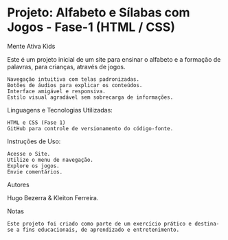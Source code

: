 # Projeto: Alfabeto e Sílabas com Jogos - Fase-1 (HTML / CSS)

Mente Ativa Kids

Este é um projeto inicial de um site para ensinar o alfabeto e a formação de palavras, para crianças, através de jogos.

    Navegação intuitiva com telas padronizadas.
    Botões de áudios para explicar os conteúdos.
    Interface amigável e responsiva.
    Estilo visual agradável sem sobrecarga de informações.

Linguagens e Tecnologias Utilizadas:

    HTML e CSS (Fase 1)
    GitHub para controle de versionamento do código-fonte.

Instruções de Uso:

    Acesse o Site.
    Utilize o menu de navegação.
    Explore os jogos.
    Envie comentários.

Autores

   Hugo Bezerra & Kleiton Ferreira.

Notas

    Este projeto foi criado como parte de um exercício prático e destina-se a fins educacionais, de aprendizado e entretenimento.
